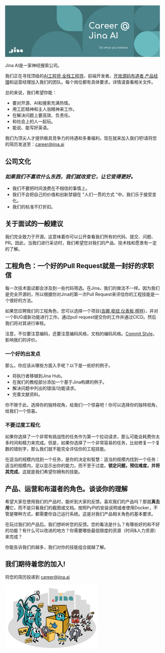 ![Career@Jina AI](career-banner.png)

Jina AI是一家神经搜索公司。

我们正在寻找顶级的[AI工程师](https://github.com/jina-ai/career/blob/master/ai-engineer.md),[全栈工程师](https://github.com/jina-ai/career/blob/master/full-stack-engineer.md)，前端开发者。[开放源码布道者](https://github.com/jina-ai/career/blob/master/opensource-evangelist.md),[产品经理](https://github.com/jina-ai/career/blob/master/ai-product-manager.md)和运营经理加入我们的团队。每个岗位都有具体要求。详情请查看相关文件。

总的来说，我们希望你能：

-   要对开源、AI和搜索充满热情。
-   用工匠精神和主人翁精神来工作。
-   在解决问题上要高效、负责任。
-   和社会上的人一起玩。
-   能说、能写好英语。

我们为顶尖人才提供极具竞争力的待遇和多重福利。现在就来加入我们吧!请将您的简历发送至：career@jina.ai

## 公司文化

### _如果我们不喜欢什么东西，我们就改变它，让它变得更好。_

-   我们不要把时间浪费在不相信的事情上。
-   我们不会把自己的价值和创新禁锢在 "人们一贯的方式 "中。我们乐于接受变化。
-   我们的标准不打折扣。

## 关于面试的一般建议

我们完全致力于开源。这意味着你可以公开查看我们所有的代码、提交、问题、PR。因此，当我们进行采访时，我们希望您对我们的产品、技术栈和愿景有一定的了解。

## 工程角色：一个好的Pull Request就是一封好的求职信

每一次技术面试都会涉及到一些代码筛选。在Jina，我们的做法不一样。因为我们是完全开源的，所以根据你对Jina的第一次Pull Request来评估你的工程技能是一个很好的方法。

如果您应聘我们的工程角色，您可以选择一个项目([吉娜](https://github.com/jina-ai/jina),[枢纽](https://github.com/jina-ai/jina-hub),[仪表板](https://github.com/jina-ai/jina-hub),[榜样](https://github.com/jina-ai/examples))，并对一个BUG或新功能进行工作。通过pull request提交你的工作并通过CICD。然后我们将对其进行审核。

注意，不仅要注意编码，还要注意编码风格，文档的编码风格。[Commit Style](https://github.com/jina-ai/jina/blob/master/CONTRIBUTING.md)，影响我们的评价。

### 一个好的出发点

那么，你应该从哪些方面入手呢？以下是一些好的例子。

-   将执行者移植到Jina Hub。
-   在我们的教程部分添加一个基于Jina构建的例子。
-   解决问题中列出的错误/功能请求。
-   完善文献资料。

你不限于此，选择你的独特视角，给我们一个惊喜吧！你可以选择你的独特视角，给我们一个惊喜。

### 不要过度工程化

如果你选择了一个非常有挑战性的任务作为第一个拉动请求，那么可能会耗费你太多时间和精力来完成。但是，如果你选择了一个非常容易的任务，比如修复一个复数的错别字，那么我们就不能完全评估你的工程技能。

在适当的规模内找到一个任务，是你的决定和智慧：适当的规模内找到一个任务：适当的规模内，足以显示出你的能力，而不至于过度。**锁定问题，预估难度，并将其完成**。这就是我们希望你拥有的技能。

## 产品、运营和布道者的角色。谈谈你的理解

希望大家在使用我们的产品时，能听到大家的反馈。喜欢我们的产品吗？那就**真去用**它，而不是只看我们的截图或文档。按照PyPI的安装说明或者使用Docker，不管是哪种方式，都需要你自己运行系统。这是对我们产品相关角色的基本要求。

在玩过我们的产品后。我们想听听您的反馈。您的看法是什么？有哪些好的和不好的功能？有什么可以改进的地方？你需要哪些最低限度的资源（时间&人力资源）来完成？

你能告诉我们的越多，我们对你的技能组合就越了解。

## 我们期待着您的加入!

将您的简历投递到 career@jina.ai

<a href="https://opensource.jina.ai"><img src="https://github.com/jina-ai/jina/blob/master/docs/chapters/101/img/ILLUS11.png?raw=true" width="60%" align="center"></a>
